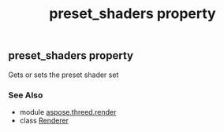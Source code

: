 ﻿---
title: preset_shaders property
second_title: Aspose.3D for Python via .NET API References
description: 
type: docs
weight: 160
url: /python-net/aspose.threed.render/renderer/preset_shaders/
is_root: false
---

## preset_shaders property


Gets or sets the preset shader set

### See Also
* module [aspose.threed.render](../../)
* class [Renderer](/3d/python-net/aspose.threed.render/renderer)
